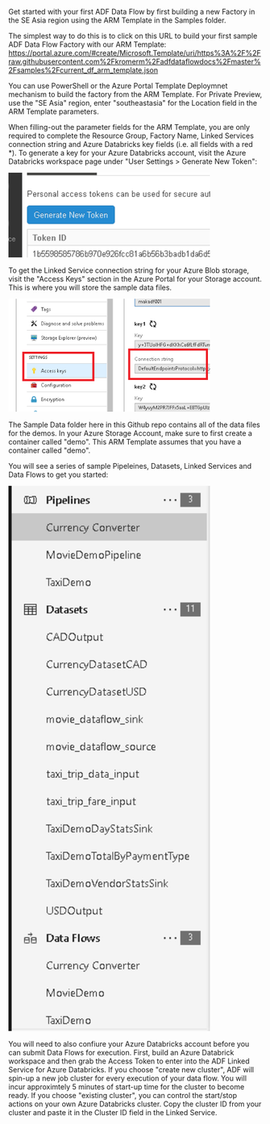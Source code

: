 Get started with your first ADF Data Flow by first building a new Factory in the SE Asia region using the ARM Template in the Samples folder.

The simplest way to do this is to click on this URL to build your first sample ADF Data Flow Factory with our ARM Template: https://portal.azure.com/#create/Microsoft.Template/uri/https%3A%2F%2Fraw.githubusercontent.com%2Fkromerm%2Fadfdataflowdocs%2Fmaster%2Fsamples%2Fcurrent_df_arm_template.json

You can use PowerShell or the Azure Portal Template Deploymnet mechanism to build the factory from the ARM Template. For Private Preview, use the "SE Asia" region, enter "southeastasia" for the Location field in the ARM Template parameters.

When filling-out the parameter fields for the ARM Template, you are only required to complete the Resource Group, Factory Name, Linked Services connection string and Azure Databricks key fields (i.e. all fields with a red \*). To generate a key for your Azure Databricks account, visit the Azure Databricks workspace page under "User Settings > Generate New Token":

<img src="../images/gentoken.png" width="400">

To get the Linked Service connection string for your Azure Blob storage, visit the "Access Keys" section in the Azure Portal for your Storage account. This is where you will store the sample data files.

<img src="../images/storeage.png" width="400">

The Sample Data folder here in this Github repo contains all of the data files for the demos. In your Azure Storage Account, make sure to first create a container called "demo". This ARM Template assumes that you have a container called "demo".

You will see a series of sample Pipeleines, Datasets, Linked Services and Data Flows to get you started:

<img src="../images/template1.png" width="400">

You will need to also confiure your Azure Databricks account before you can submit Data Flows for execution. First, build an Azure Databrick workspace and then grab the Access Token to enter into the ADF Linked Service for Azure Databricks. If you choose "create new cluster", ADF will spin-up a new job cluster for every execution of your data flow. You will incur approximtely 5 minutes of start-up time for the cluster to become ready. If you choose "existing cluster", you can control the start/stop actions on your own Azure Databricks cluster. Copy the cluster ID from your cluster and paste it in the Cluster ID field in the Linked Service.
